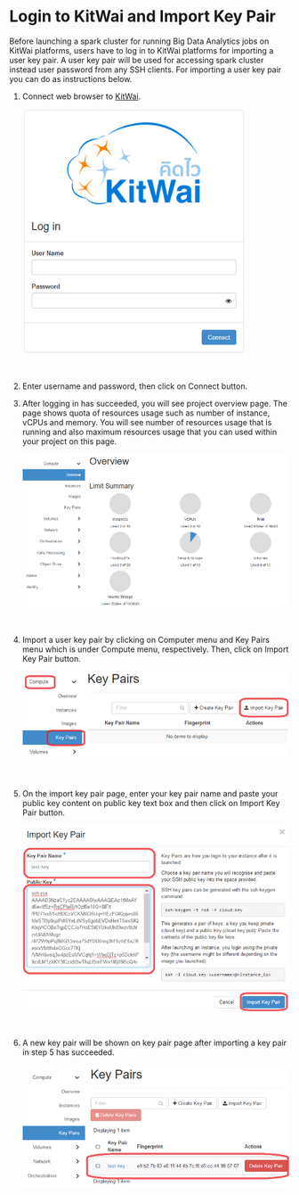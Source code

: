 # Login to KitWai and Import Key Pair 

Before launching a spark cluster for running Big Data Analytics jobs on KitWai platforms, users have to log in to KitWai platforms for importing  a user key pair. A  user key pair will be used for accessing spark cluster instead user password from any SSH clients. For importing a user key pair you can do as instructions below.

1. Connect web browser to [KitWai](https://kitwai.com). 

   <img src="loginpage.png" width="400">

   ​

2. Enter username and password, then click on Connect button.

3. After logging in has succeeded, you will see project overview page. The page shows quota of resources usage such as number of instance, vCPUs  and memory. You will see number of resources usage that is running and also maximum resources usage that you can used within your project on this page.

   <img src="overviewpage.png" width="600">

   ​

4. Import a user key pair by clicking on Computer menu and Key Pairs menu which is under Compute menu, respectively. Then, click on Import Key Pair button.

   <img src="importkeypair-1.png" width="600">

   ​

5. On the import key pair page, enter your key pair name and paste your public key content on public key text box and then click on Import Key Pair button.

   <img src="importkeypair-2.png" width="600">

   ​

6. A new key pair will be shown on key pair page after importing a key pair in step 5 has succeeded.

   <img src="importkeypair-3.png" width="600">

   ​

